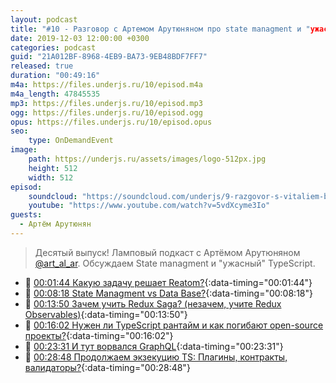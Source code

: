 ```yaml
---
layout: podcast
title: "#10 - Разговор с Артемом Арутюняном про state managment и "ужасный" TypeScript [Ламповый]"
date: 2019-12-03 12:00:00 +0300
categories: podcast
guid: "21A012BF-8968-4EB9-BA73-9EB48BDF7FF7"
released: true
duration: "00:49:16"
m4a: https://files.underjs.ru/10/episod.m4a
m4a_length: 47845535
mp3: https://files.underjs.ru/10/episod.mp3
ogg: https://files.underjs.ru/10/episod.ogg
opus: https://files.underjs.ru/10/episod.opus
seo:
    type: OnDemandEvent
image:
    path: https://underjs.ru/assets/images/logo-512px.jpg
    height: 512
    width: 512
episod:
    soundcloud: "https://soundcloud.com/underjs/9-razgovor-s-vitaliem-bragilevskim-pro-haskell-dlya-studenta-lampovyy"
    youtube: "https://www.youtube.com/watch?v=5vdXcyme3Io"
guests:
  - Артём Арутюнян
---
```


> Десятый выпуск! Ламповый подкаст с Артёмом Арутюняном [@art_al_ar](https://twitter.com/art_al_ar). Обсуждаем State managment и "ужасный" TypeScript.

- 🤔 [00:01:44 Какую задачу решает Reatom?](#){:data-timing="00:01:44"}
- 🤔 [00:08:18 State Managment vs Data Base?](#){:data-timing="00:08:18"}
- 🤔 [00:13:50 Зачем учить Redux Saga? (незачем, учите Redux Observables)](#){:data-timing="00:13:50"}
- 🤔 [00:16:02 Нужен ли TypeScript рантайм и как погибают open-source проекты?](#){:data-timing="00:16:02"}
- 🤔 [00:23:31 И тут ворвался GraphQL](#){:data-timing="00:23:31"}
- 🤔 [00:28:48 Продолжаем экзекуцию TS: Плагины, контракты, валидаторы?](#){:data-timing="00:28:48"}
